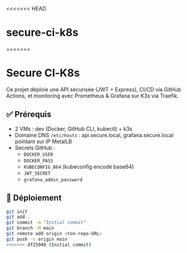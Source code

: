 <<<<<<< HEAD
# secure-ci-k8s
=======
# Secure CI‑K8s

Ce projet déploie une API sécurisée (JWT + Express), CI/CD via GitHub Actions, et monitoring avec Prometheus & Grafana sur K3s via Traefik.

## ✅ Prérequis

- 2 VMs : dev (Docker, GitHub CLI, kubectl) + k3s
- Domaine DNS `/etc/hosts` : api.secure.local, grafana.secure.local pointant sur IP MetalLB
- Secrets GitHub :
  - `DOCKER_USER`
  - `DOCKER_PASS`
  - `KUBECONFIG_B64` (kubeconfig encodé base64)
  - `JWT_SECRET`
  - `grafana_admin_password`

## 🚀 Déploiement

```bash
git init
git add .
git commit -m "Initial commit"
git branch -M main
git remote add origin <ton‑repo‑URL>
git push -u origin main
>>>>>>> df25948 (Initial commit)
